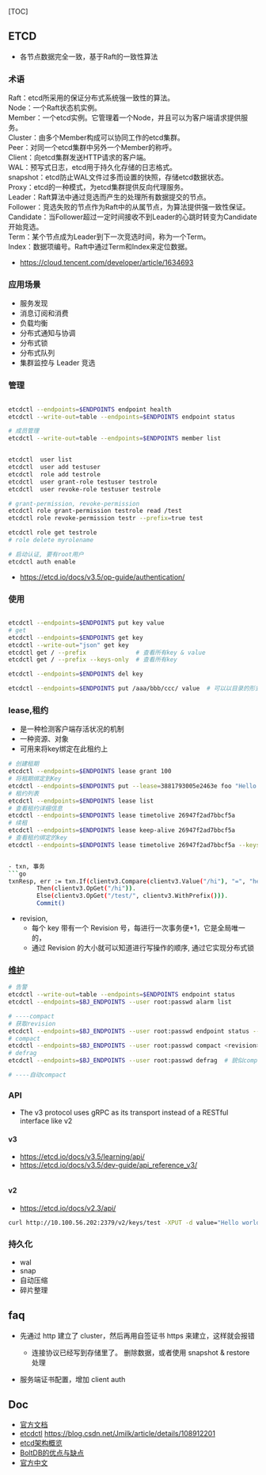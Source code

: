 [TOC]

## ETCD

- 各节点数据完全一致，基于Raft的一致性算法

### 术语

Raft：etcd所采用的保证分布式系统强一致性的算法。  
Node：一个Raft状态机实例。  
Member：一个etcd实例。它管理着一个Node，并且可以为客户端请求提供服务。  
Cluster：由多个Member构成可以协同工作的etcd集群。  
Peer：对同一个etcd集群中另外一个Member的称呼。  
Client：向etcd集群发送HTTP请求的客户端。  
WAL：预写式日志，etcd用于持久化存储的日志格式。  
snapshot：etcd防止WAL文件过多而设置的快照，存储etcd数据状态。  
Proxy：etcd的一种模式，为etcd集群提供反向代理服务。  
Leader：Raft算法中通过竞选而产生的处理所有数据提交的节点。  
Follower：竞选失败的节点作为Raft中的从属节点，为算法提供强一致性保证。  
Candidate：当Follower超过一定时间接收不到Leader的心跳时转变为Candidate开始竞选。  
Term：某个节点成为Leader到下一次竞选时间，称为一个Term。  
Index：数据项编号。Raft中通过Term和Index来定位数据。  

- https://cloud.tencent.com/developer/article/1634693


### 应用场景

- 服务发现
- 消息订阅和消费
- 负载均衡
- 分布式通知与协调
- 分布式锁
- 分布式队列
- 集群监控与 Leader 竞选


### 管理

```bash

etcdctl --endpoints=$ENDPOINTS endpoint health
etcdctl --write-out=table --endpoints=$ENDPOINTS endpoint status

# 成员管理
etcdctl --write-out=table --endpoints=$ENDPOINTS member list


etcdctl  user list
etcdctl  user add testuser
etcdctl  role add testrole
etcdctl  user grant-role testuser testrole
etcdctl  user revoke-role testuser testrole

# grant-permission, revoke-permission
etcdctl role grant-permission testrole read /test
etcdctl role revoke-permission testr --prefix=true test

etcdctl role get testrole
# role delete myrolename

# 启动认证, 要有root用户
etcdctl auth enable

```
- https://etcd.io/docs/v3.5/op-guide/authentication/

### 使用

``` bash

etcdctl --endpoints=$ENDPOINTS put key value
# get
etcdctl --endpoints=$ENDPOINTS get key
etcdctl --write-out="json" get key
etcdctl get / --prefix              # 查看所有key & value
etcdctl get / --prefix --keys-only  # 查看所有key

etcdctl --endpoints=$ENDPOINTS del key

etcdctl --endpoints=$ENDPOINTS put /aaa/bbb/ccc/ value  # 可以以目录的形式规划Key

```

### lease,租约

- 是一种检测客户端存活状况的机制
- 一种资源、对象
- 可用来将key绑定在此租约上

```bash
# 创建租期
etcdctl --endpoints=$ENDPOINTS lease grant 100                                 
# 将租期绑定到Key
etcdctl --endpoints=$ENDPOINTS put --lease=3881793005e2463e foo "Hello World"  
# 租约列表
etcdctl --endpoints=$ENDPOINTS lease list
# 查看租约详细信息
etcdctl --endpoints=$ENDPOINTS lease timetolive 26947f2ad7bbcf5a
# 续租
etcdctl --endpoints=$ENDPOINTS lease keep-alive 26947f2ad7bbcf5a 
# 查看租约绑定的key
etcdctl --endpoints=$ENDPOINTS lease timetolive 26947f2ad7bbcf5a --keys


- txn, 事务
```go
txnResp, err := txn.If(clientv3.Compare(clientv3.Value("/hi"), "=", "hello")).
        Then(clientv3.OpGet("/hi")).
        Else(clientv3.OpGet("/test/", clientv3.WithPrefix())).
        Commit()
```

- revision,
    - 每个 key 带有一个 Revision 号，每进行一次事务便+1，它是全局唯一的， 
    - 通过 Revision 的大小就可以知道进行写操作的顺序, 通过它实现分布式锁

### [维护](https://etcd.io/docs/v3.5/op-guide/maintenance/)

```bash
# 告警
etcdctl --write-out=table --endpoints=$ENDPOINTS endpoint status
etcdctl --endpoints=$BJ_ENDPOINTS --user root:passwd alarm list

# ----compact
# 获取revision
etcdctl --endpoints=$BJ_ENDPOINTS --user root:passwd endpoint status --write-out=json
# compact
etcdctl --endpoints=$BJ_ENDPOINTS --user root:passwd compact <revision>
# defrag
etcdctl --endpoints=$BJ_ENDPOINTS --user root:passwd defrag  # 貌似compact需要一定时间, 期间无法使用?

# ----自动compact

```

### API

- The v3 protocol uses gRPC as its transport instead of a RESTful interface like v2

#### v3
- https://etcd.io/docs/v3.5/learning/api/
- https://etcd.io/docs/v3.5/dev-guide/api_reference_v3/
```bash

```

#### v2
- https://etcd.io/docs/v2.3/api/
```bash
curl http://10.100.56.202:2379/v2/keys/test -XPUT -d value="Hello world"  # 插入key=/test, value="Hello world"

```

### 持久化

- wal
- snap
- 自动压缩
- 碎片整理


## faq

- 先通过 http 建立了 cluster，然后再用自签证书 https 来建立，这样就会报错
    - 连接协议已经写到存储里了。 删除数据，或者使用 snapshot & restore 处理 

- 服务端证书配置，增加 client auth

## Doc

- [官方文档](https://etcd.io/docs/v3.4/)
- [etcdctl](https://etcd.io/docs/v3.3/dev-guide/interacting_v3/)
https://blog.csdn.net/Jmilk/article/details/108912201
- [etcd架构概览](https://bbs.huaweicloud.com/blogs/104633)
- [BoltDB的优点与缺点](https://zhuanlan.zhihu.com/p/47214093)
- [官方中文](https://www.bookstack.cn/read/etcd/README.md)